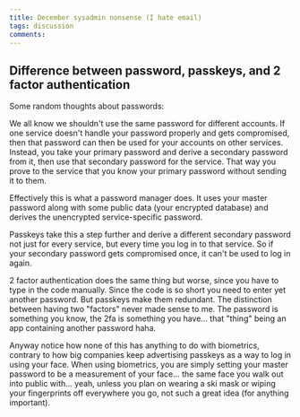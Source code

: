 ```yaml
---
title: December sysadmin nonsense (I hate email)
tags: discussion
comments: 
---
```

## Difference between password, passkeys, and 2 factor authentication

Some random thoughts about passwords:

We all know we shouldn't use the same password for different accounts. If one service doesn't handle your password properly and gets compromised, then that password can then be used for your accounts on other services. Instead, you take your primary password and derive a secondary password from it, then use that secondary password for the service. That way you prove to the service that you know your primary password without sending it to them.

Effectively this is what a password manager does. It uses your master password along with some public data (your encrypted database) and derives the unencrypted service-specific password.

Passkeys take this a step further and derive a different secondary password not just for every service, but every time you log in to that service. So if your secondary password gets compromised once, it can't be used to log in again.

2 factor authentication does the same thing but worse, since you have to type in the code manually. Since the code is so short you need to enter yet another password. But passkeys make them redundant. The distinction between having two "factors" never made sense to me. The password is something you know, the 2fa is something you have... that "thing" being an app containing another password haha. 

Anyway notice how none of this has anything to do with biometrics, contrary to how big companies keep advertising passkeys as a way to log in using your face. When using biometrics, you are simply setting your master password to be a measurement of your face... the same face you walk out into public with... yeah, unless you plan on wearing a ski mask or wiping your fingerprints off everywhere you go, not such a great idea (for anything important).
